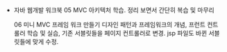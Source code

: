 - 자바 웹개발 워크북
  05 MVC 아키텍처 학습.
  정리 보면서 간단히 복습 및 마무리

  06 미니 MVC 프레임 워크 만들기
  디자인 패턴과 프레임워크의 개념, 프런트 컨트롤러 학습 및 실습, 기존 서블릿들을 페이지 컨트롤러로 변경. jsp 파일도 바뀐 서블릿들에 맞게 수정.
